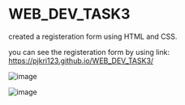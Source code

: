 # WEB_DEV_TASK3

created a registeration form using HTML and CSS.

you can see the registeration form by using link: https://pjkri123.github.io/WEB_DEV_TASK3/

![image](https://github.com/pjkri123/WEB_DEV_TASK3/assets/59861081/a5c4fa0f-aec9-442e-82f6-ed4172a6a7b9)

![image](https://github.com/pjkri123/WEB_DEV_TASK3/assets/59861081/2ccc3773-5c2c-48c2-9217-fb3d9808db73)
